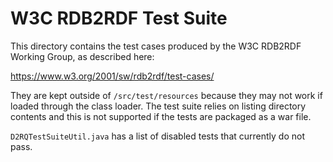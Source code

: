 # W3C RDB2RDF Test Suite

This directory contains the test cases produced by the W3C RDB2RDF Working
Group, as described here:

https://www.w3.org/2001/sw/rdb2rdf/test-cases/

They are kept outside of `/src/test/resources` because they may not work
if loaded through the class loader. The test suite relies on listing
directory contents and this is not supported if the tests are packaged
as a war file.

`D2RQTestSuiteUtil.java` has a list of disabled tests that currently
do not pass.
